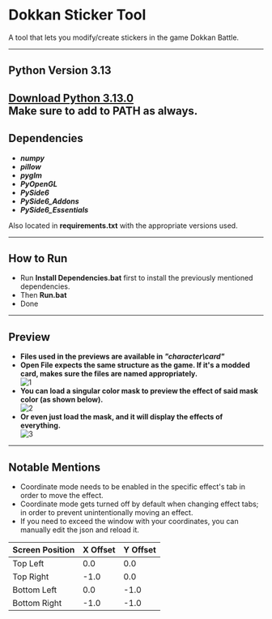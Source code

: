 # Dokkan Sticker Tool
 A tool that lets you modify/create stickers in the game Dokkan Battle.

---
## Python Version 3.13

[Download Python 3.13.0](https://www.python.org/ftp/python/3.13.0/python-3.13.0-amd64.exe)  
Make sure to add to **PATH** as always.
---
## Dependencies
- ***numpy***  
- ***pillow***  
- ***pyglm***  
- ***PyOpenGL***  
- ***PySide6***  
- ***PySide6_Addons***  
- ***PySide6_Essentials*** 

Also located in **requirements.txt** with the appropriate versions used.

---
## How to Run

- Run **Install Dependencies.bat** first to install the previously mentioned dependencies.  
- Then **Run.bat**
- Done
---
## Preview
- **Files used in the previews are available in *"character\card"***
- **Open File expects the same structure as the game. If it's a modded card, makes sure the files are named appropriately.**  
![1](https://github.com/user-attachments/assets/dc85cf2c-3347-4f2d-89d4-fdafbd661042)
- **You can load a singular color mask to preview the effect of said mask color (as shown below).**  
![2](https://github.com/user-attachments/assets/c5b06443-f0ff-41b2-9fa8-9a3be4fd235b)
- **Or even just load the mask, and it will display the effects of everything.**  
![3](https://github.com/user-attachments/assets/bd21333f-2730-482d-90ae-06eaa83f0aad)

---
## Notable Mentions
- Coordinate mode needs to be enabled in the specific effect's tab in order to move the effect.
- Coordinate mode gets turned off by default when changing effect tabs; in order to prevent unintentionally moving an effect.
- If you need to exceed the window with your coordinates, you can manually edit the json and reload it.

| Screen Position | X Offset | Y Offset |
|-----------------|----------|----------|
| Top Left        | 0.0      | 0.0      |
| Top Right       | -1.0     | 0.0      |
| Bottom Left     | 0.0      | -1.0     |
| Bottom Right    | -1.0     | -1.0     |
